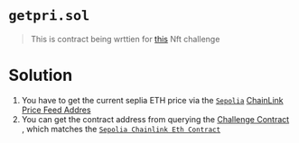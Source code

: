 # `getpri.sol`

> This is contract being wrttien for [this](https://sepolia.etherscan.io/address/0x1b30DA2a868704483143A4D46865Ac9585629fd0#code) Nft challenge


# Solution 

1. You have to get the current seplia ETH price via the [`Sepolia`](https://sepolia.etherscan.io/address/0x694AA1769357215DE4FAC081bf1f309aDC325306) [ChainLink Price Feed Addres](https://docs.chain.link/data-feeds/price-feeds/addresses?network=ethereum&page=1)
2. You can get the contract address from querying the [Challenge Contract](https://sepolia.etherscan.io/address/0x1b30DA2a868704483143A4D46865Ac9585629fd0#code) , which matches the [`Sepolia Chainlink Eth Contract`](https://sepolia.etherscan.io/address/0x694AA1769357215DE4FAC081bf1f309aDC325306)